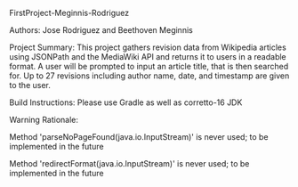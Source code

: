 FirstProject-Meginnis-Rodriguez 

Authors: Jose Rodriguez and Beethoven Meginnis

Project Summary: This project gathers revision data from Wikipedia articles using JSONPath and the MediaWiki API and returns it to users in a readable format. A user will be prompted to input an article title, that is then searched for. Up to 27 revisions including author name, date, and timestamp are given to the user.

Build Instructions: Please use Gradle as well as corretto-16 JDK

Warning Rationale:

Method 'parseNoPageFound(java.io.InputStream)' is never used; to be implemented in the future

Method 'redirectFormat(java.io.InputStream)' is never used; to be implemented in the future

